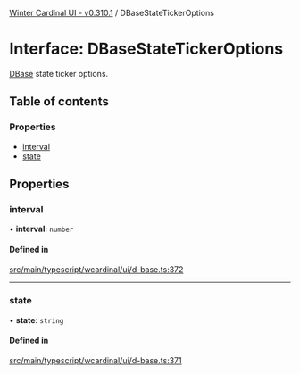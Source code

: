 [Winter Cardinal UI - v0.310.1](../index.md) / DBaseStateTickerOptions

# Interface: DBaseStateTickerOptions

[DBase](../classes/DBase.md) state ticker options.

## Table of contents

### Properties

- [interval](DBaseStateTickerOptions.md#interval)
- [state](DBaseStateTickerOptions.md#state)

## Properties

### interval

• **interval**: `number`

#### Defined in

[src/main/typescript/wcardinal/ui/d-base.ts:372](https://github.com/winter-cardinal/winter-cardinal-ui/blob/v0.310.1/src/main/typescript/wcardinal/ui/d-base.ts#L372)

___

### state

• **state**: `string`

#### Defined in

[src/main/typescript/wcardinal/ui/d-base.ts:371](https://github.com/winter-cardinal/winter-cardinal-ui/blob/v0.310.1/src/main/typescript/wcardinal/ui/d-base.ts#L371)
